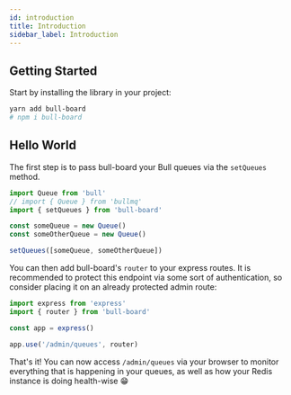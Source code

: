 ```yaml
---
id: introduction
title: Introduction
sidebar_label: Introduction
---
```


## Getting Started

Start by installing the library in your project:

```sh
yarn add bull-board
# npm i bull-board
```

## Hello World

The first step is to pass bull-board your Bull queues via the `setQueues` method.

```ts
import Queue from 'bull'
// import { Queue } from 'bullmq'
import { setQueues } from 'bull-board'

const someQueue = new Queue()
const someOtherQueue = new Queue()

setQueues([someQueue, someOtherQueue])
```

You can then add bull-board's `router` to your express routes. It is recommended to protect this endpoint via some sort of authentication, so consider placing it on an already protected admin route:

```ts
import express from 'express'
import { router } from 'bull-board'

const app = express()

app.use('/admin/queues', router)
```

That's it! You can now access `/admin/queues` via your browser to monitor everything that is happening in your queues, as well as how your Redis instance is doing health-wise 😁
